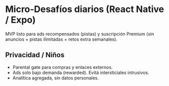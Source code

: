 # Micro‑Desafíos diarios (React Native / Expo)

MVP listo para ads recompensados (pistas) y suscripción Premium (sin anuncios + pistas ilimitadas + retos extra semanales).

## Privacidad / Niños
- Parental gate para compras y enlaces externos.
- Ads solo bajo demanda (rewarded). Evitá intersticiales intrusivos.
- Analítica agregada, sin datos personales.

